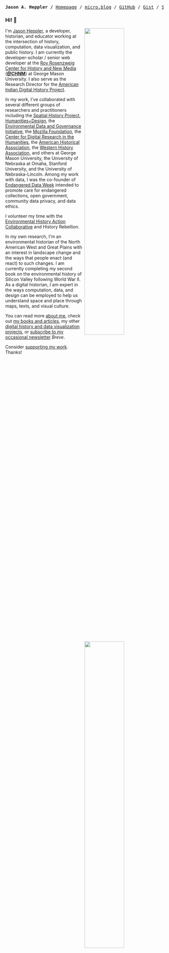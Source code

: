 <p><pre align="center">
<strong>Jason A. Heppler /</strong> <a href="https://jasonheppler.org">Homepage</a> / <a href="https://micro.blog/jaheppler">micro.blog</a> / <a href="https://github.com/hepplerj">GitHub</a> / <a href="https://gist.github.com/hepplerj">Gist</a> / <a href="https://stackoverflow.com/users/569306/jason-heppler">Stack Overflow</a> / <a href="https://observablehq.com/@hepplerj">Observable</a></pre></p>

### Hi! 👋

<img align="right" width="50%" src="https://github-readme-stats.vercel.app/api?username=hepplerj&show_icons=true">

<img align="right" width="50%" src="https://github-readme-stats.vercel.app/api/top-langs/?username=hepplerj&hide=html,css,tex,vim%20script,rich%20text%20format&langs_count=10&layout=compact" />

I'm [Jason Heppler](https://jasonheppler.org), a developer, historian, and educator working at the intersection of history, computation, data visualization, and public history. I am currently the developer-scholar / senior web developer at the [Roy Rosenzweig Center for History and New Media](http://chnm.gmu.edu) (**[@CHNM](https://github.com/chnm)**) at George Mason University. I also serve as the Research Director for the [American Indian Digital History Project](https://aidhp.com).

In my work, I've collaborated with several different groups of researchers and practitioners including the [Spatial History Project](http://spatialhistory.stanford.edu), [Humanities+Design](http://hdlab.stanford.edu), the [Environmental Data and Governance Initiative](https://envirodatagov.org), the [Mozilla Foundation](https://foundation.mozilla.org/en/initiatives/mozilla-open-leaders/), the [Center for Digital Research in the Humanities](https://cdrh.unl.edu), the [American Historical Association](https://www.historians.org), the [Western History Association](https://www.westernhistory.org), and others at George Mason University, the University of Nebraska at Omaha, Stanford University, and the University of Nebraska-Lincoln. Among my work with data, I was the co-founder of [Endangered Data Week](https://endangereddataweek.org) intended to promote care for endangered collections, open government, community data privacy, and data ethics.

I volunteer my time with the [Environmental History Action Collaborative](https://envirodatagov.org/environmental-historians-action-collaborative/) and History Rebellion.

In my own research, I'm an environmental historian of the North American West and Great Plains with an interest in landscape change and the ways that people enact (and react) to such changes. I am currently completing my second book on the environmental history of Silicon Valley following World War II. As a digital historian, I am expert in the ways computation, data, and design can be employed to help us understand space and place through maps, texts, and visual culture. 

You can read more [about me](https://jasonheppler.org/about/), check out [my books and articles](https://jasonheppler.org/publications/), my other [digital history and data visualization projects](https://jasonheppler.org/research/), or [subscribe to my occasional newsletter](https://buttondown.email/jheppler) *Breve*.

Consider [supporting my work](https://github.com/sponsors/hepplerj). Thanks!
